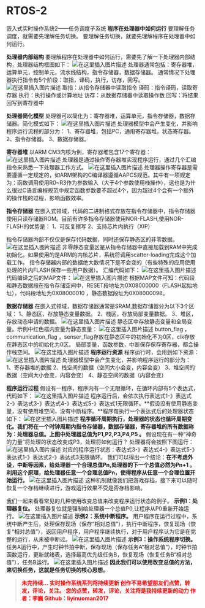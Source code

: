 # RTOS-2
嵌入式实时操作系统2——任务调度子系统
**程序在处理器中如何运行**
要理解任务调度，就需要先理解任务切换。
要理解任务切换，就要先理解程序在处理器中如何运行。

**处理器内部结构**
要理解程序在处理器中如何运行，需要先了解一下处理器内部结构，处理器结构框图如下：
![在这里插入图片描述](https://img-blog.csdnimg.cn/00c714c4ab254a35bede282e28d651e9.png?x-oss-process=image/watermark,type_ZHJvaWRzYW5zZmFsbGJhY2s,shadow_50,text_Q1NETiBAbGl5aW51bzIwMTc=,size_15,color_FFFFFF,t_70,g_se,x_16)
处理器通常包括：寄存器堆，运算单元，控制单元，流水线结构，指令存储器，数据存储器。
通常情况下处理器执行指令有5个阶段：取指，译码，执行，访存，回写。
![在这里插入图片描述](https://img-blog.csdnimg.cn/278ce4ff2a334aa98fbfe76c26b80c51.png?x-oss-process=image/watermark,type_ZHJvaWRzYW5zZmFsbGJhY2s,shadow_50,text_Q1NETiBAbGl5aW51bzIwMTc=,size_16,color_FFFFFF,t_70,g_se,x_16)
取指：从指令存储器中读取指令
译码：指令译码，读取寄存器
执行：执行操作或计算地址
访存：从数据存储器中读取操作数
回写：将结果回写到寄存器中

**处理器简化模型**
 处理器可以简化为：寄存器堆，运算单元，指令存储器，数据存储器。简化模式如下：
![在这里插入图片描述](https://img-blog.csdnimg.cn/f91e63c7168b4cf091c88e77553b4b54.png?x-oss-process=image/watermark,type_ZHJvaWRzYW5zZmFsbGJhY2s,shadow_50,text_Q1NETiBAbGl5aW51bzIwMTc=,size_15,color_FFFFFF,t_70,g_se,x_16)
处理器模型中会产生变化，并影响程序运行流程的部分为：
1、寄存器堆，包括PC，通用寄存器堆，状态寄存器。
2、指令存储器。
3、数据存储器。

**寄存器堆**
以ARM CM3内核为例，寄存器堆包含17个寄存器：
![在这里插入图片描述](https://img-blog.csdnimg.cn/97c8034e4b224472beda40b21b8e7e6e.png)
处理器是通过操作寄存器堆实现程序运行，通过几个汇编指令来熟悉一下处理器工作方式。
![在这里插入图片描述](https://img-blog.csdnimg.cn/106ef68c45634a2083eb84335a31a48b.png)
处理器操作寄存器是需要遵循一定规定的，如ARM架构的C编译器遵循AAPCS规范。其中有一项规定为：函数调用使用R0~R3作为参数输入（大于4个参数使用栈操作），这也是为什么很过C语言编程规范中规定函数参数要不超过4个，因为超过4个会有一个额外的操作栈的过程，影响函数效率。

**指令存储器**
在嵌入式领域，代码的二进制格式存放在指令存储器中，指令存储器使用只读存储器ROM。目前有许多指令存储器使用NOR-FLASH,使用NOR-FLASH的优势是：
1、可反复擦写
2、支持芯片内执行（XIP）

指令存储器内部不仅仅是保存代码数据，同时还保存静态区的非零数据。
![在这里插入图片描述](https://img-blog.csdnimg.cn/4667fbb8648e444f972fea4535df71cf.png?x-oss-process=image/watermark,type_ZHJvaWRzYW5zZmFsbGJhY2s,shadow_50,text_Q1NETiBAbGl5aW51bzIwMTc=,size_15,color_FFFFFF,t_70,g_se,x_16)
非零静态变量区是从指令存储器中直接加载到RAM中完成初始化。如果使用的是ARM的内核芯片，系统将调用scatter-loading完成这个加载工作。
指令存储器内部的数据绝大数情况下是不会变的（有些特殊的应用使用处理的片内FLASH保存一些用户数据）。
汇编代码如下：
![在这里插入图片描述](https://img-blog.csdnimg.cn/ca2aed8eb8d54141869e9ffd4c7ee91c.png?x-oss-process=image/watermark,type_ZHJvaWRzYW5zZmFsbGJhY2s,shadow_50,text_Q1NETiBAbGl5aW51bzIwMTc=,size_20,color_FFFFFF,t_70,g_se,x_16)
代码编译之后的MAP文件：
![在这里插入图片描述](https://img-blog.csdnimg.cn/4b547d125b774e4797c43311a8e2336d.png)
根据MAP文件可知：代码段和静态数据段在指令存储空间中，RESET段地址为0X08000000（FLASH起始地址），代码段地址为0X08000010 ，静态数据段址为0X08000098。

**数据存储器**
在嵌入式领域，数据存储器通常是SRAM,数据存储器分为以下3个区域：
1、静态区，存放静态变量数据。
2、栈区，存放局部变量数据。
3、堆区，存放动态申请的数据。
![在这里插入图片描述](https://img-blog.csdnimg.cn/515d3ee678fe4a0c9418a5772f9bdfb5.png?x-oss-process=image/watermark,type_ZHJvaWRzYW5zZmFsbGJhY2s,shadow_50,text_Q1NETiBAbGl5aW51bzIwMTc=,size_15,color_FFFFFF,t_70,g_se,x_16)
静态区中存放静态变量和全局变量。示例中红色框内变量为静态变量：
![在这里插入图片描述](https://img-blog.csdnimg.cn/0da2e8b85944443c9de1fa09324c8510.png?x-oss-process=image/watermark,type_ZHJvaWRzYW5zZmFsbGJhY2s,shadow_50,text_Q1NETiBAbGl5aW51bzIwMTc=,size_11,color_FFFFFF,t_70,g_se,x_16)
button_flag ， communication_flag ，senser_flag存放在静态区中的初始化不为0区，clk存放在静态区中的初始化为0区。
局部变量，函数参数，中断保存保存寄存器，都会操作栈空间。
![在这里插入图片描述](https://img-blog.csdnimg.cn/aaa3c00a666a4ac7ae5188a0600c2f3c.png?x-oss-process=image/watermark,type_ZHJvaWRzYW5zZmFsbGJhY2s,shadow_50,text_Q1NETiBAbGl5aW51bzIwMTc=,size_13,color_FFFFFF,t_70,g_se,x_16)
**程序运行资源**
程序运行时，会用到如下资源：
![在这里插入图片描述](https://img-blog.csdnimg.cn/9ecfc5b1f96a454a8bc26ed911057a7b.png?x-oss-process=image/watermark,type_ZHJvaWRzYW5zZmFsbGJhY2s,shadow_50,text_Q1NETiBAbGl5aW51bzIwMTc=,size_10,color_FFFFFF,t_70,g_se,x_16)
处理器模型中会产生变化，并影响程序运行的部分为：
1、寄存器堆的数据
2、栈空间的数据（空间大小会变，内容会变）
3、堆空间的数据（空间大小会变，内容会变）
4、静态空间的数据（内容会变）

**程序运行过程**
假设有一程序，程序内有一个无限循环，在循环内部有5个表达式，代码如下：
![在这里插入图片描述](https://img-blog.csdnimg.cn/9a75b91203934069942632724bfa7021.png)
程序运行后，会依次执行表达式1-》表达式2-》表达式3-》表达式4-》表达式5-》表达式1无限循环。**假设没有使用静态变量，没有使用堆空间，没有中断程序。**程序每执行一个表达式后的处理器状态如下：
![在这里插入图片描述](https://img-blog.csdnimg.cn/449dff4726cf43d2b674dda2015a4a0e.png?x-oss-process=image/watermark,type_ZHJvaWRzYW5zZmFsbGJhY2s,shadow_50,text_Q1NETiBAbGl5aW51bzIwMTc=,size_20,color_FFFFFF,t_70,g_se,x_16)
**程序循环周期执行，处理器的状态也循环周期变化。我们将在一个时钟周期内指令存储器，数据存储器，寄存器堆的所有数据称为：处理器总值。上图中处理器总值为P1,P2,P3,P4,P5 。**
假设现在有一种“神奇的力量”将处理的状态改变成P3，处理将如何运行？
处理器将会按照下图运行：![在这里插入图片描述](https://img-blog.csdnimg.cn/067bca6f56724843a2adc4f937700c85.png?x-oss-process=image/watermark,type_ZHJvaWRzYW5zZmFsbGJhY2s,shadow_50,text_Q1NETiBAbGl5aW51bzIwMTc=,size_20,color_FFFFFF,t_70,g_se,x_16)
对应的程序运行状态：表达式3-》表达式4-》表达式5-》表达式1-》表达式2-》表达式3无限循环。
我们可以得出一个结论：**在不考虑外设，中断等因素，给处理器一个合理总值Pn,处理器的下一个总值必然为Pn+1 。**
**利用这个原理，给处理器任意一个合理总值Pn，使得程序从任意一个合理位置开始运行。**
![在这里插入图片描述](https://img-blog.csdnimg.cn/92110dcb0048414d8c8cb7af1587469a.png?x-oss-process=image/watermark,type_ZHJvaWRzYW5zZmFsbGJhY2s,shadow_50,text_Q1NETiBAbGl5aW51bzIwMTc=,size_20,color_FFFFFF,t_70,g_se,x_16)
这种机制就像我们把游戏存档，接下来可以随时恢复一个存档继续进行，游戏运行效果不受是否存档影响。

我们一起来看看常见的几种使用改变总值来改变程序运行状态的例子。
**示例1：处理器复位。**
处理器复位就是强制给处理器一个总值P0,让程序从P0重新开始运行。
![在这里插入图片描述](https://img-blog.csdnimg.cn/de7ea4eed45442cd8253ec54d17009bd.png)
**示例2：系统中断程序。**
用户程序在运行过程中，系统中断产生后，处理保存现场（保存“相对总值”），执行中断程序，恢复现场（恢复“相对总值”），返回用户程序，用户程序继续执行，对于用户程序认为它是在完整的运行，从未被中断过。
![在这里插入图片描述](https://img-blog.csdnimg.cn/d560656d75f34d6fa6cef0bdbdace679.png)
**示例3：操作系统程序切换。**
任务A运行中，产生时钟节拍中断，保存现场（保存任务A“相对总值”），时钟节拍函数运行，更新就绪表，选择最高优先级任务B，恢复现场（恢复任务B“相对总值”），任务B运行。
![在这里插入图片描述](https://img-blog.csdnimg.cn/feb355934ea244178034970e5f111d2d.png?x-oss-process=image/watermark,type_d3F5LXplbmhlaQ,shadow_50,text_Q1NETiBAbGl5aW51bzIwMTc=,size_10,color_FFFFFF,t_70,g_se,x_16)
**因此我们可以使用改变总值的方法，来切换任务，这就是任务切换的核心思想。**


> <font color=red>**未完待续…
实时操作系统系列将持续更新
创作不易希望朋友们点赞，转发，评论，关注。
您的点赞，转发，评论，关注将是我持续更新的动力
作者：李巍
Github：liyinuoman2017**
